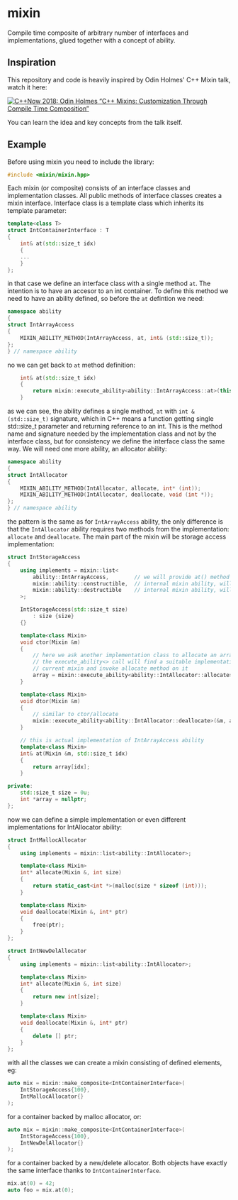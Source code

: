 # mixin

Compile time composite of arbitrary number of interfaces and implementations,
glued together with a concept of ability.

## Inspiration
This repository and code is heavily inspired by Odin Holmes' C++ Mixin talk, watch it here:

[![C++Now 2018: Odin Holmes “C++ Mixins: Customization Through Compile Time Composition”](https://img.youtube.com/vi/wWZi_wPyVvs/0.jpg)](https://www.youtube.com/watch?v=wWZi_wPyVvs)

You can learn the idea and key concepts from the talk itself.

## Example

Before using mixin you need to include the library:

```cpp
#include <mixin/mixin.hpp>
```

Each mixin (or composite) consists of an interface classes and implementation classes. All public methods of interface classes
creates a mixin interface. Interface class is a template class which inherits its template parameter:

```cpp
template<class T>
struct IntContainerInterface : T
{
    int& at(std::size_t idx)
    {
    ...
    }
};
```

in that case we define an interface class with a single method `at`. The intention is to have an accesor to an int container. To
define this method we need to have an ability defined, so before the `at` defintion we need:

```cpp
namespace ability
{
struct IntArrayAccess
{
    MIXIN_ABILITY_METHOD(IntArrayAccess, at, int& (std::size_t));
};
} // namespace ability
```

no we can get back to `at` method definition:

```cpp
    int& at(std::size_t idx)
    {
        return mixin::execute_ability<ability::IntArrayAccess::at>(this, idx);
    }
```

as we can see, the ability defines a single method, `at` with `int & (std::size_t)` signature, which in C++ means a function
getting single std::size_t parameter and returning reference to an int. This is the method name and signature needed by the
implementation class and not by the interface class, but for consistency we define the interface class the same way. We will
need one more ability, an allocator ability:

```cpp
namespace ability
{
struct IntAllocator
{
    MIXIN_ABILITY_METHOD(IntAllocator, allocate, int* (int));
    MIXIN_ABILITY_METHOD(IntAllocator, deallocate, void (int *));
};
} // namespace ability
```

the pattern is the same as for `IntArrayAccess` ability, the only difference is that the `IntAllocator` ability requires
two methods from the implementation: `allocate` and `deallocate`. The main part of the mixin will be storage access implementation:

```cpp
struct IntStorageAccess
{
    using implements = mixin::list<
        ability::IntArrayAccess,        // we will provide at() method
        mixin::ability::constructible,  // internal mixin ability, will cause ctor() to be called
        mixin::ability::destructible    // internal mixin ability, will cause dtor() to be called
    >;

    IntStorageAccess(std::size_t size)
        : size {size}
    {}

    template<class Mixin>
    void ctor(Mixin &m)
    {
        // here we ask another implementation class to allocate an array for us,
        // the execute_ability<> call will find a suitable implementation from the
        // current mixin and invoke allocate method on it
        array = mixin::execute_ability<ability::IntAllocator::allocate>(&m, size);
    }

    template<class Mixin>
    void dtor(Mixin &m)
    {
        // similar to ctor/allocate
        mixin::execute_ability<ability::IntAllocator::deallocate>(&m, array);
    }

    // this is actual implementation of IntArrayAccess ability
    template<class Mixin>
    int& at(Mixin &m, std::size_t idx)
    {
        return array[idx];
    }

private:
    std::size_t size = 0u;
    int *array = nullptr;
};
```

now we can define a simple implementation or even different implementations for IntAllocator ability:

```cpp
struct IntMallocAllocator
{
    using implements = mixin::list<ability::IntAllocator>;

    template<class Mixin>
    int* allocate(Mixin &, int size)
    {
        return static_cast<int *>(malloc(size * sizeof (int)));
    }

    template<class Mixin>
    void deallocate(Mixin &, int* ptr)
    {
        free(ptr);
    }
};

struct IntNewDelAllocator
{
    using implements = mixin::list<ability::IntAllocator>;

    template<class Mixin>
    int* allocate(Mixin &, int size)
    {
        return new int[size];
    }

    template<class Mixin>
    void deallocate(Mixin &, int* ptr)
    {
        delete [] ptr;
    }
};
```

with all the classes we can create a mixin consisting of defined elements, eg:

```cpp
auto mix = mixin::make_composite<IntContainerInterface>(
    IntStorageAccess{100},
    IntMallocAllocator{}
);
```

for a container backed by malloc allocator, or:

```cpp
auto mix = mixin::make_composite<IntContainerInterface>(
    IntStorageAccess{100},
    IntNewDelAllocator{}
);
```

for a container backed by a new/delete allocator. Both objects have exactly the same interface thanks to `IntContainerInterface`.

```cpp
mix.at(0) = 42;
auto foo = mix.at(0);
```
